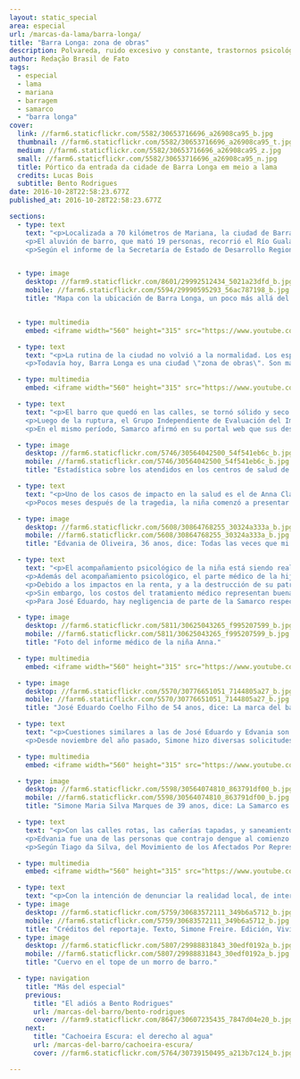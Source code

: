 ```yaml
---
layout: static_special
area: especial
url: /marcas-da-lama/barra-longa/
title: "Barra Longa: zona de obras"
description: Polvareda, ruido excesivo y constante, trastornos psicológicos y enfermedades respiratorias en la rutina de los pobladores
author: Redação Brasil de Fato
tags:
  - especial
  - lama
  - mariana
  - barragem
  - samarco
  - "barra longa"
cover:
  link: //farm6.staticflickr.com/5582/30653716696_a26908ca95_b.jpg
  thumbnail: //farm6.staticflickr.com/5582/30653716696_a26908ca95_t.jpg
  medium: //farm6.staticflickr.com/5582/30653716696_a26908ca95_z.jpg
  small: //farm6.staticflickr.com/5582/30653716696_a26908ca95_n.jpg
  title: Pórtico da entrada da cidade de Barra Longa em meio a lama
  credits: Lucas Bois
  subtitle: Bento Rodrigues
date: 2016-10-28T22:58:23.677Z
published_at: 2016-10-28T22:58:23.677Z

sections:
  - type: text
    text: "<p>Localizada a 70 kilómetros de Mariana, la ciudad de Barra Longa, cuya población es de cerca de 6 mil personas, fue una de las ciudades impactadas por el barro de desechos de la minera Samarco, luego de la ruptura del dique de Fundão, el 5 de noviembre de 2015.</p>
    <p>El aluvión de barro, que mató 19 personas, recorrió el Río Gualaxo y llegó al lugar cerca de las diez de la noche, devastando el perímetro urbano del municipio, invadiendo casas y destruyendo patrimonios públicos, entre ellos la Plaza Manoel Lino Mol (foto arriba). Alcanzó también el poblado de Gesteira, que tiene poco más de 100 habitantes, donde la lama afectó la tradicional iglesia Nuestra Señora de la Concepción.</p>
    <p>Según el informe de la Secretaría de Estado de Desarrollo Regional de Política Urbana y Gestión Metropolitana (Sedru), Barra Longa fue perjudicada, principalmente, en la ganadería y en el comercio, con perjuicios inmediatos estimados en 14,5 millones de reales, y un millón respectivamente. Esas pérdidas todavía están presentes en la vida de los pequeños productores y comerciantes, que no consiguieron tener la misma renta anterior a la tragedia.</p>"


  - type: image
    desktop: //farm9.staticflickr.com/8601/29992512434_5021a23dfd_b.jpg
    mobile: //farm6.staticflickr.com/5594/29990595293_56ac787198_b.jpg
    title: "Mapa con la ubicación de Barra Longa, un poco más allá del dique que el distrito de Bento Rodrigues"


  - type: multimedia
    embed: <iframe width="560" height="315" src="https://www.youtube.com/embed/KWlRqtRHNAo" frameborder="0" allowfullscreen></iframe>

  - type: text
    text: "<p>La rutina de la ciudad no volvió a la normalidad. Los espacios públicos y colectivos permanecen en obras, y la utilización del río, que antes servía para pescar y divertirse está totalmente comprometida. En las calles, el tránsito de camiones, máquinas y ómnibus sigue ininterrumpido durante el día y la noche, limitando la circulación de los pobladores por la ciudad.</p>
    <p>Todavía hoy, Barra Longa es una ciudad \"zona de obras\". Son más de 600 funcionarios de diferentes constructoras que intentan recuperar los daños causados. </p>"

  - type: multimedia
    embed: <iframe width="560" height="315" src="https://www.youtube.com/embed/1ghhXZGNRCY" frameborder="0" allowfullscreen></iframe>

  - type: text
    text: "<p>El barro que quedó en las calles, se tornó sólido y seco. Con el viento, y el paso de autos, la polvareda, siempre visible, puede causar muchos problemas. Este año, la Secretaría de Salud del municipio informó que hubo un aumento significativo de casos de personas con insuficiencia respiratoria, además de enfermedades de piel y diarreas.</p>
    <p>Luego de la ruptura, el Grupo Independiente de Evaluación del Impacto Ambiental (Giaia), un colectivo científico-ciudadano, que se organizó para hacer un análisis colaborativo de la situación en Mariana, publicó en el \"Informe parcial Expedición Río Doce\" que elementos químicos como manganeso, arsénico, y plomo estaban por encima de lo permitido por la ley. Y que \"mismo sin tener patrón de legislación comparativa para los metales hierro y aluminio, estos están en concentraciones extremadamente altas en todos los puntos de recolección afectados por el barro de desechos\".</p>
    <p>En el mismo período, Samarco afirmó en su portal web que sus desechos \"no son tóxicos y que no representan peligrosidad alguna para la salud humana, teniendo en que cuenta que no dispensan contaminantes para el agua, mismo en condiciones de exposición a lluvias\".</p><p>Sin embargo, los impactos en la salud son el principal reclamo de los pobladores.</p>"

  - type: image
    desktop: //farm6.staticflickr.com/5746/30564042500_54f541eb6c_b.jpg
    mobile: //farm6.staticflickr.com/5746/30564042500_54f541eb6c_b.jpg
    title: "Estadística sobre los atendidos en los centros de salud de Barra Longa, que aumentaran más del mil por ciento."

  - type: text
    text: "<p>Uno de los casos de impacto en la salud es el de Anna Clara Oliveira Coelho, de cuatro años. Ella es hija de Edvania de Oliveira, de 36 años, y José Eduardo Coelho, de 54. El 5 de noviembre, el barro invadió el garage de la casa de la familia, alcanzando un metro de altura. Anna Clara vio todo.</p>
    <p>Pocos meses después de la tragedia, la niña comenzó a presentar síntomas de depresión, problemas respiratorios y manchas en la piel. \"Creo que el principal problema de Anna Clara fue quedarse por acá arriba y ver toda la lama que había\", relata su madre. \"Los niños también tienen eso no, todo el mundo hablando, nervioso, con miedo, y ella escuchando todo. Para una niña es un trauma bien grande\", complementa José Eduardo.</p>"

  - type: image
    desktop: //farm6.staticflickr.com/5608/30864768255_30324a333a_b.jpg
    mobile: //farm6.staticflickr.com/5608/30864768255_30324a333a_b.jpg
    title: "Edvania de Oliveira, 36 anos, dice: Todas las veces que mi hija vá al psicólogo, ella dibuja la misma cosa: nuestra casa, el barro llegando y la casa yéndose."

  - type: text
    text: "<p>El acompañamiento psicológico de la niña está siendo realizado desde enero por la psicóloga Luiza Laura Lanna, en el Sistema Único de Salud (SUS). En el relato del acompañamiento, ella señala que la paciente \"siempre está asustada y diciendo que se va a mudar para otra ciudad. Anna Clara debe continuar el tratamiento hasta que consiga librarse del trauma\".</p>
    <p>Además del acompañamiento psicológico, el parte médico de la hija de Edvania y José Eduardo, firmado por el pediatra y alergista Antônio Carlos Pires Maciel, de una clínica particular de la ciudad de Ponte Nova, señala que ella presenta un cuadro de rinitis ofensiva y dermatitis. Son, de acuerdo al parte, \"síntomas relacionados a la exposición a polvo proveniente del barro (tras la ruptura del dique) compuesto de irritantes (hierro, etc)\".</p>
    <p>Debido a los impactos en la renta, y a la destrucción de su patrimonio, la familia recibe de la minera un auxilio base: un salario mínimo, más un adicional de 20% del salario para cada uno de los dependientes y una canasta básica por el valor de 338, 61 reales.</p>
    <p>Sin embargo, los costos del tratamiento médico representan buena parte de los ingresos mensuales de la familia – cada consulta de la hija cuesta 300 reales –, además de gastos de agua, luz  y productos de limpieza, entre otros, que aumentaron.</p>
    <p>Para José Eduardo, hay negligencia de parte de la Samarco respecto a este tipo de problemas de los pobladores de Barra Longa. \"¿Entregar la ciudad bonita, con pasto y con flores es importante? ¡Es importante! ¿Pero la salud de aquí en más? (...) la Samarco no considera que los problemas de salud tengan que ver con los desechos del barro\", dice.</p>"

  - type: image
    desktop: //farm6.staticflickr.com/5811/30625043265_f995207599_b.jpg
    mobile: //farm6.staticflickr.com/5811/30625043265_f995207599_b.jpg
    title: "Foto del informe médico de la niña Anna."

  - type: multimedia
    embed: <iframe width="560" height="315" src="https://www.youtube.com/embed/T_6qI9VItKM" frameborder="0" allowfullscreen></iframe>

  - type: image
    desktop: //farm6.staticflickr.com/5570/30776651051_7144805a27_b.jpg
    mobile: //farm6.staticflickr.com/5570/30776651051_7144805a27_b.jpg
    title: "José Eduardo Coelho Filho de 54 anos, dice: La marca del barro no se va a borrar tan rápido. Creo que quizás no se borre nunca."

  - type: text
    text: "<p>Cuestiones similares a las de José Eduardo y Edvania son enfrentadas por Simone Maria da Silva, de 39 años, y su marido José Márcio Marques, de 38. Así como el parte médico de Anna Clara, el de su hija Sofya Silva Marques, de un año y ocho meses, firmado por el mismo médico, dice que su problema respiratorio es \"desencadenado por inhalaciones (factores desencadenantes e irritantes relacionados a la exposición de polvo proveniente de desechos de minería) resultado de la ruptura del dique en Mariana, que afectan el medio ambiente de la ciudad de Barra Longa, donde reside la menor\".</p>
    <p>Desde noviembre del año pasado, Simone hizo diversas solicitudes de apoyo financiero a la minera para el pago de remedios recetados por los médicos. La Samarco se negó a hacerlo, respondiendo, en un documento con fecha 21 de setiembre de este año, que la empresa \"actúa dando soporte a las acciones de salud del municipio, de acuerdo con las demandas, y en conformidad con lo promovido por el Ministerio de Salud. En caso de necesidad, la solicitante deberá buscar asistencia en el Servicio de Salud de Referencia del municipio\". (Ver video).</p>"

  - type: multimedia
    embed: <iframe width="560" height="315" src="https://www.youtube.com/embed/E1NpEKxfXOg" frameborder="0" allowfullscreen></iframe>   

  - type: image
    desktop: //farm6.staticflickr.com/5598/30564074810_863791df00_b.jpg
    mobile: //farm6.staticflickr.com/5598/30564074810_863791df00_b.jpg
    title: "Simone Maria Silva Marques de 39 anos, dice: La Samarco es muy irresponsable. Cada vez que doy una volta por las calles de Barra Longa vuelvo más indignada."   

  - type: text
    text: "<p>Con las calles rotas, las cañerías tapadas, y saneamiento a cielo abierto, el aumento de personas infectadas con dengue en Barra Longa fue significativo al inicio de este año. Según la Secretaría Municipal de Salud, en todo el año de 2015 fueron registrados apenas dos casos. Y en 2016, hasta el día dos de marzo, fueron confirmados 128 casos. En aquel momento, Samarco divulgó una nota informando que, en conjunto con la municipalidad, creó grupos de trabajo para inspecciones en las casas de la región.</p>
    <p>Edvania fue una de las personas que contrajo dengue al comienzo del año. Ella y su marido cuentan que tuvieron que cargar con todos los costos del tratamiento. \"Hasta el taxi para llegar al médico tuve que pagar\", recuerda.</p>
    <p>Según Tiago da Silva, del Movimiento de los Afectados Por Represas (MAB, por su sigla en portugués), Barra Longa tuvo la mayor epidemia de dengue en Brasil, proporcionalmente al número de pobladores. \"La Samarco no asume su responsabilidad\", afirma (ver video).</p>"

  - type: multimedia
    embed: <iframe width="560" height="315" src="https://www.youtube.com/embed/nERWksYhIcI" frameborder="0" allowfullscreen></iframe>     

  - type: text
    text: "<p>Con la intención de denunciar la realidad local, de intercambiar experiencias, evaluar y proponer alternativas, desde setiembre cerca de quince pobladores y militantes del MAB formaron el Colectivo de Salud.</p><p>Todavía no hay ningún documento oficial que evalúe y compare la situación de los pobladores antes y después de la ruptura del dique, lo que dificulta a la población la posibilidad de reclamar efectivamente a la empresa y proponer iniciativas en políticas públicas. Teniendo en cuenta esta situación, uno de los objetivos centrales del grupo es reclamar a las mineras y a los organismos públicos investigaciones independientes enfocadas en la ciudad.</p><p>\"Exigimos que la Samarco deje de darnos respuestas evasivas ante la situación de salud de la población de Barra Longa. Precisamos estudios independientes que indiquen el número de enfermos, los tipos de enfermedades, y que hagan la comparación entre la cantidad de enfermos que tenemos ahora y cómo era nuestra realidad antes de la ruptura. Que se estudien mejor las consecuencias de la exposición diaria al polvo de desechos y a las obras en curso\", enfatiza el colectivo en una <a href=\"http://tragedianunciada.mabnacional.org.br/2016/10/27/carta-dos-atingidos-pela-samarco-pelo-direito-a-saude\" target=\"_blank\" />carta pública</a> lanzada a fines de octubre de este año.</p><p>En nota, Samarco informó que luego de la tragedia disponibilizó diversos tipos de insumos hospitalarios, tanto como profesionales de salud y una ambulancia tripulada. La empresa también alegó que el aumento de la cantidad de diagnósticos en la ciudad se dio porque hubo un aumento de la atención. Además de eso, afirmó que \"no se puede establecer relación entre el número de atenciones médicas y la ruptura del dique\".</p><p>A pesar de que no reconozca la relación entre la ruptura del dique y el crecimiento del número de diagnósticos en las ciudades afectadas, en compromisos firmados por la minera en los Términos de Transacción y de Ajuste de Conducta (TTAC), un año después de la tragedia, está en marcha la creación de un estudio epidemiológico y toxicológico para identificar el perfil de los problemas de salud de los afectados, desde Mariana hasta la desembocadura del Río Doce. El objetivo es evaluar el vínculo de los problemas de salud con las consecuencias generadas por este desastre socioambiental. </p><p>Al cierre de esta publicación, la minera no respondió a las preguntas de Brasil de Fato sobre la situación de la hija de Simone Maria da Silva, que solicita ayuda financiera para comprar los medicamentos a la niña.</p>"
  - type: image
    desktop: //farm6.staticflickr.com/5759/30683572111_349b6a5712_b.jpg
    mobile: //farm6.staticflickr.com/5759/30683572111_349b6a5712_b.jpg
    title: "Créditos del reportaje. Texto, Simone Freire. Edición, Vivian Fernandes. Video y foto, José Eduardo Bernardes y Guilherme Weimann. Arte, Wilcker Morais."
  - type: image
    desktop: //farm6.staticflickr.com/5807/29988831843_30edf0192a_b.jpg
    mobile: //farm6.staticflickr.com/5807/29988831843_30edf0192a_b.jpg
    title: "Cuervo en el tope de un morro de barro."

  - type: navigation
    title: "Más del especial"
    previous:
      title: "El adiós a Bento Rodrigues"
      url: /marcas-del-barro/bento-rodrigues
      cover: //farm9.staticflickr.com/8647/30607235435_7847d04e20_b.jpg
    next:
      title: "Cachoeira Escura: el derecho al agua"
      url: /marcas-del-barro/cachoeira-escura/
      cover: //farm6.staticflickr.com/5764/30739150495_a213b7c124_b.jpg

---
```

